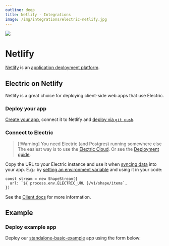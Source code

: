 ```yaml
---
outline: deep
title: Netlify - Integrations
image: /img/integrations/electric-netlify.jpg
---
```

<script setup>
  import DeployToNetlifyForm from '/src/components/DeployToNetlifyForm.vue'
</script>

<img src="/img/integrations/netlify.svg" class="product-icon" />

# Netlify

[Netlify](https://www.netlify.com/) is an [application deployment platform](https://www.netlify.com/platform/).

## Electric on Netlify

Netlify is a great choice for deploying client-side web apps that use Electric.

### Deploy your app

[Create your app](https://docs.netlify.com/welcome/add-new-site/), connect it to Netlify and [deploy via `git push`](https://docs.netlify.com/site-deploys/create-deploys/#deploy-with-git).

### Connect to Electric

> [!Warning] You need Electric (and Postgres) running somewhere else
> The easiest way is to use the [Electric Cloud](/products/cloud). Or see the [Deployment guide](/docs/guides/deployment).

Copy the URL to your Electric instance and use it when [syncing data](/docs/api/clients/typescript#shape) into your app. E.g.: by [setting an environment variable](https://docs.netlify.com/environment-variables/get-started/#site-environment-variables) and using it in your code:

```tsx
const stream = new ShapeStream({
  url: `${ process.env.ELECTRIC_URL }/v1/shape/items`,
})
```

See the [Client docs](/docs/api/clients/typescript) for more information.

## Example

### Deploy example app

Deploy our [standalone-basic-example]() app using the form below:

<DeployToNetlifyForm repo="electric-sql/standalone-basic-example" />